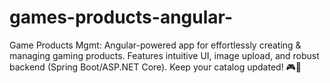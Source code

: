 # games-products-angular-
Game Products Mgmt: Angular-powered app for effortlessly creating &amp; managing gaming products. Features intuitive UI, image upload, and robust backend (Spring Boot/ASP.NET Core). Keep your catalog updated! 🎮🚀
